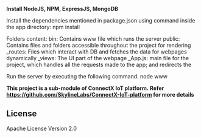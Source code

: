 **Install NodeJS, NPM, ExpressJS, MongoDB**

Install the dependencies mentioned in package.json using command inside the app directory:
npm install

Folders content:
bin: Contains www file which runs the server
public: Contains files and folders accessible throughout the project for rendering
_routes: Files which interact with DB and fetches the data for webpages dynamically
_views: The UI part of the webpage
_App.js: main file for the project, which handles all the requests made to the app; and redirects the 

Run the server by executing the following command.
node www

**This project is a sub-module of ConnectX IoT platform.**
**Refer https://github.com/SkylineLabs/ConnectX-IoT-platform for more details**


License
-------

Apache License Version 2.0


